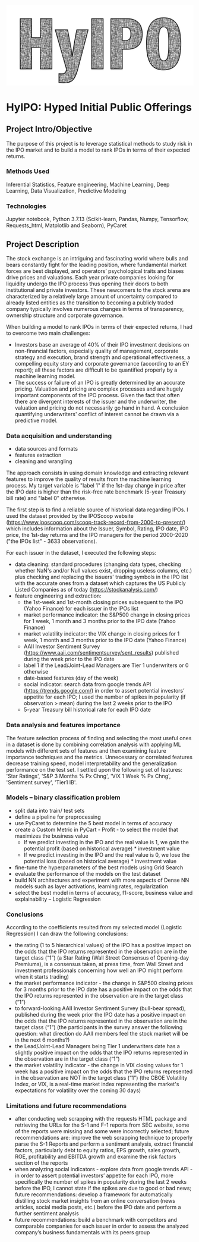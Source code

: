 ![logo](https://github.com/AmaliaTemneanu/HyIPO-Hyped-Initial-Product-Offerings/blob/main/reports/figures/hyipo%20header-03.png)

# HyIPO: Hyped Initial Public Offerings

## Project Intro/Objective
The purpose of this project is to leverage statistical methods to study risk in the IPO market and to build a model to rank IPOs in terms of their expected returns.

### Methods Used
Inferential Statistics, Feature engineering, Machine Learning, Deep Learning, Data Visualization, Predictive Modeling

### Technologies
Jupyter notebook, Python 3.7.13 (Scikit-learn, Pandas, Numpy, Tensorflow, Requests_html, Matplotlib and Seaborn), PyCaret

## Project Description
The stock exchange is an intriguing and fascinating world where bulls and bears constantly fight for the leading position, where fundamental market forces are best displayed, and operators’ psychological traits and biases drive prices and valuations. 
Each year private companies looking for liquidity undergo the IPO process thus opening their doors to both institutional and private investors. These newcomers to the stock arena are characterized by a relatively large amount of uncertainty compared to already listed entities as the transition to becoming a publicly traded company typically involves numerous changes in terms of transparency, ownership structure and corporate governance.    

When building a model to rank IPOs in terms of their expected returns, I had to overcome two main challenges:
- Investors base an average of 40% of their IPO investment decisions on non-financial factors, especially quality of management, corporate strategy and execution, brand strength and operational effectiveness, a compelling equity story and corporate governance (according to an EY report); all these factors are difficult to be quantified properly by a machine learning model.
- The success or failure of an IPO is greatly determined by an accurate pricing. Valuation and pricing are complex processes and are hugely important components of the IPO process. Given the fact that often there are divergent interests of the issuer and the underwriter, the valuation and pricing do not necessarily go hand in hand. A conclusion quantifying underwriters' conflict of interest cannot be drawn via a predictive model.
 
### Data acquisition and understanding 
- data sources and formats 
- features extraction
- cleaning and wrangling 
 
The approach consists in using domain knowledge and extracting relevant features to improve the quality of results from the machine learning process.
My target variable is "label 1" if the 1st-day change in price after the IPO date is higher than the risk-free rate benchmark (5-year Treasury bill rate) and "label 0" otherwise.

The first step is to find a reliable source of historical data regarding IPOs. I used the dataset provided by the IPOScoop website (https://www.iposcoop.com/scoop-track-record-from-2000-to-present/) which includes information about the Issuer, Symbol, Rating, IPO date, IPO price, the 1st-day returns and the IPO managers for the period 2000-2020 ("the IPOs list" - 3633 observations). 

For each issuer in the dataset, I executed the following steps:
- data cleaning: standard procedures (changing data types, checking whether NaN's and/or Null values exist, dropping useless columns, etc.) plus checking and replacing the issuers' trading symbols in the IPO list with the accurate ones from a dataset which captures the US Publicly Listed Companies as of today (https://stockanalysis.com/) 
- feature engineering and extraction:
  - the 1st-week and 1st-month closing prices subsequent to the IPO (Yahoo Finance) for each issuer in the IPOs list 
  - market performance indicator: the S&P500 change in closing prices for 1 week, 1 month and 3 months prior to the IPO date (Yahoo Finance)
  - market volatility indicator: the VIX change in closing prices for 1 week, 1 month and 3 months prior to the IPO date (Yahoo Finance)
  - AAII Investor Sentiment Survey (https://www.aaii.com/sentimentsurvey/sent_results) published during the week prior to the IPO date 
  - label 1 if the Lead/Joint-Lead Managers are Tier 1 underwriters or 0 otherwise
  - date-based features (day of the week)
  - social indicator: search data from google trends API (https://trends.google.com/) in order to assert potential investors’ appetite for each IPO; I used the number of spikes in popularity (if observation > mean) during the last 2 weeks prior to the IPO 
  - 5-year Treasury bill historical rate for each IPO date

### Data analysis and features importance
The feature selection process of finding and selecting the most useful ones in a dataset is done by combining correlation analysis with applying ML models with different sets of features and then examining feature importance techniques and the metrics. Unnecessary or correlated features decrease training speed, model interpretability and the generalization performance on the test set. I settled upon the following set of features: 'Star Ratings',  'S&P 3 Months % Px Chng', 'VIX 1 Week % Px Chng', 'Sentiment survey', 'Tier1 IB'. 

### Models – binary classification problem
- split data into train/ test sets
- define a pipeline for preprocessing
- use PyCaret to determine the 5 best model in terms of accuracy
- create a Custom Metric in PyCart - Profit - to select the model that maximizes the business value
  - If we predict investing in the IPO and the real value is 1, we gain the potential profit (based on historical average) * investment value
  - If we predict investing in the IPO and the real value is 0, we lose the potential loss (based on historical average) * investment value 
- fine-tune the hyperparameters of the best models using Grid Search
- evaluate the performance of the models on the test dataset
- build NN architectures and experiment with more aspects of Dense NN models such as layer activations, learning rates, regularization
- select the best model in terms of accuracy, f1-score, business value and explainability – Logistic Regression

### Conclusions
According to the coefficients resulted from my selected model (Logistic Regression) I can draw the following conclusions:
- the rating (1 to 5 hierarchical values) of the IPO has a positive impact on the odds that the IPO returns represented in the observation are in the target class (“1”) (a Star Rating (Wall Street Consensus of Opening-day Premiums), is a consensus taken, at press time, from Wall Street and investment professionals concerning how well an IPO might perform when it starts trading)
- the market performance indicator - the change in S&P500 closing prices for 3 months prior to the IPO date has a positive impact on the odds that the IPO returns represented in the observation are in the target class (“1”) 
- to forward-looking AAII Investor Sentiment Survey (bull-bear spread), published during the week prior the IPO date has a positive impact on the odds that the IPO returns represented in the observation are in the target class (“1”) (the participants in the survey answer the following question: what direction do AAII members feel the stock market will be in the next 6 months?)
- the Lead/Joint-Lead Managers being Tier 1 underwriters date has a slightly positive impact on the odds that the IPO returns represented in the observation are in the target class (“1”) 
- the market volatility indicator - the change in VIX closing values for 1 week has a positive impact on the odds that the IPO returns represented in the observation are NOT in the target class (“1”) (the CBOE Volatility Index, or VIX, is a real-time market index representing the market's expectations for volatility over the coming 30 days)

### Limitations and future recommendations
- after conducting web scrapping with the requests HTML package and retrieving the URLs for the S-1 and F-1 reports from SEC website, some of the reports were missing and some were incorrectly selected; future recommendations are: improve the web scrapping technique to properly parse the S-1 Reports and perform a sentiment analysis, extract financial factors, particularly debt to equity ratios, EPS growth, sales growth, ROE, profitability and EBITDA growth and examine the risk factors section of the reports
- when analyzing social indicators - explore data from google trends API - in order to assert potential investors’ appetite for each IPO, more specifically the number of spikes in popularity during the last 2 weeks before the IPO, I cannot state if the spikes are due to good or bad news; future recommendations: develop a framework for automatically distilling stock market insights from an online conversation (news articles, social media posts, etc.) before the IPO date and perform a further sentiment analysis
- future recommendations: build a benchmark with competitors and comparable companies for each issuer in order to assess the analyzed company’s business fundamentals with its peers group
